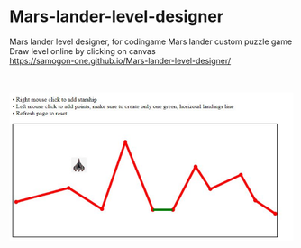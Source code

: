 # Mars-lander-level-designer
Mars lander level designer, for codingame Mars lander custom puzzle game <br>
Draw level online by clicking on canvas <br>
https://samogon-one.github.io/Mars-lander-level-designer/

<br><br>
<img src=screenshot.jpg></img>

